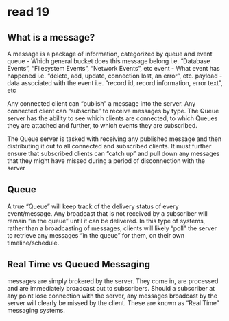 # read 19


## What is a message?
A message is a package of information, categorized by queue and event queue - Which general bucket does this message belong i.e. “Database Events”, “Filesystem Events”, “Network Events”, etc event - What event has happened i.e. “delete, add, update, connection lost, an error”, etc. payload - data associated with the event i.e. “record id, record information, error text”, etc

Any connected client can “publish” a message into the server. Any connected client can “subscribe” to receive messages by type. The Queue server has the ability to see which clients are connected, to which Queues they are attached and further, to which events they are subscribed.

The Queue server is tasked with receiving any published message and then distributing it out to all connected and subscribed clients. It must further ensure that subscribed clients can “catch up” and pull down any messages that they might have missed during a period of disconnection with the server

## Queue
A true “Queue” will keep track of the delivery status of every event/message. Any broadcast that is not received by a subscriber will remain “in the queue” until it can be delivered. In this type of systems, rather than a broadcasting of messages, clients will likely “poll” the server to retrieve any messages “in the queue” for them, on their own timeline/schedule.

## Real Time vs Queued Messaging
messages are simply brokered by the server. They come in, are processed and are immediately broadcast out to subscribers. Should a subscriber at any point lose connection with the server, any messages broadcast by the server will clearly be missed by the client. These are known as “Real Time” messaging systems.